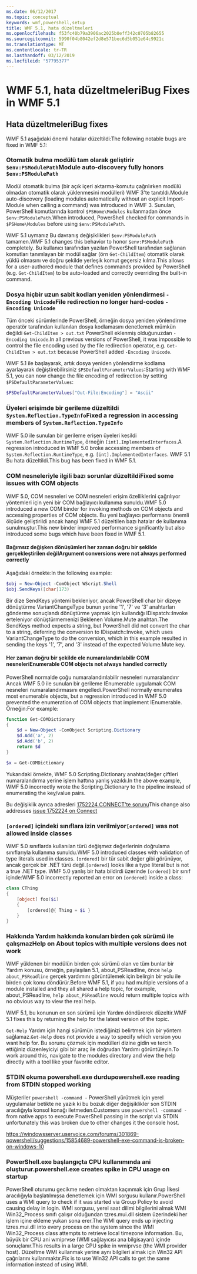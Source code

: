 ```yaml
---
ms.date: 06/12/2017
ms.topic: conceptual
keywords: wmf,powershell,setup
title: WMF 5.1, hata düzeltmeleri
ms.openlocfilehash: f53fc40b79a3906ac2025b0eff342c0705b82655
ms.sourcegitcommit: 5990f04b8042ef2d8e571bec6d5b051e64c9921c
ms.translationtype: MT
ms.contentlocale: tr-TR
ms.lasthandoff: 03/12/2019
ms.locfileid: "57795377"
---
```

# <a name="bug-fixes-in-wmf-51"></a><span data-ttu-id="8806d-103">WMF 5.1, hata düzeltmeleri</span><span class="sxs-lookup"><span data-stu-id="8806d-103">Bug Fixes in WMF 5.1</span></span>

## <a name="bug-fixes"></a><span data-ttu-id="8806d-104">Hata düzeltmeleri</span><span class="sxs-lookup"><span data-stu-id="8806d-104">Bug fixes</span></span>

<span data-ttu-id="8806d-105">WMF 5.1 aşağıdaki önemli hatalar düzeltildi:</span><span class="sxs-lookup"><span data-stu-id="8806d-105">The following notable bugs are fixed in WMF 5.1:</span></span>

### <a name="module-auto-discovery-fully-honors-envpsmodulepath"></a><span data-ttu-id="8806d-106">Otomatik bulma modülü tam olarak geliştirir `$env:PSModulePath`</span><span class="sxs-lookup"><span data-stu-id="8806d-106">Module auto-discovery fully honors `$env:PSModulePath`</span></span>

<span data-ttu-id="8806d-107">Modül otomatik bulma (bir açık içeri aktarma-komutu çağrılırken modülü olmadan otomatik olarak yüklenmesini modülleri) WMF 3'te tanıtıldı.</span><span class="sxs-lookup"><span data-stu-id="8806d-107">Module auto-discovery (loading modules automatically without an explicit Import-Module when calling a command) was introduced in WMF 3.</span></span>
<span data-ttu-id="8806d-108">Sunulan, PowerShell komutlarında kontrol `$PSHome\Modules` kullanmadan önce `$env:PSModulePath`.</span><span class="sxs-lookup"><span data-stu-id="8806d-108">When introduced, PowerShell checked for commands in `$PSHome\Modules` before using `$env:PSModulePath`.</span></span>

<span data-ttu-id="8806d-109">WMF 5.1 uymanız Bu davranış değişiklikleri `$env:PSModulePath` tamamen.</span><span class="sxs-lookup"><span data-stu-id="8806d-109">WMF 5.1 changes this behavior to honor `$env:PSModulePath` completely.</span></span>
<span data-ttu-id="8806d-110">Bu kullanıcı tarafından yazılan PowerShell tarafından sağlanan komutları tanımlayan bir modül sağlar (örn `Get-ChildItem`) otomatik olarak yüklü olmasını ve doğru şekilde yerleşik komut geçersiz kılma.</span><span class="sxs-lookup"><span data-stu-id="8806d-110">This allows for a user-authored module that defines commands provided by PowerShell (e.g. `Get-ChildItem`) to be auto-loaded and correctly overriding the built-in command.</span></span>

### <a name="file-redirection-no-longer-hard-codes--encoding-unicode"></a><span data-ttu-id="8806d-111">Dosya hiçbir uzun sabit kodları yeniden yönlendirmesi `-Encoding Unicode`</span><span class="sxs-lookup"><span data-stu-id="8806d-111">File redirection no longer hard-codes `-Encoding Unicode`</span></span>

<span data-ttu-id="8806d-112">Tüm önceki sürümlerinde PowerShell, örneğin dosya yeniden yönlendirme operatör tarafından kullanılan dosya kodlamasını denetlemek mümkün değildi `Get-ChildItem > out.txt` PowerShell eklenmiş olduğunuzdan `-Encoding Unicode`.</span><span class="sxs-lookup"><span data-stu-id="8806d-112">In all previous versions of PowerShell, it was impossible to control the file encoding used by the file redirection operator, e.g. `Get-ChildItem > out.txt` because PowerShell added `-Encoding Unicode`.</span></span>

<span data-ttu-id="8806d-113">WMF 5.1 ile başlayarak, artık dosya yeniden yönlendirme kodlama ayarlayarak değiştirebilirsiniz `$PSDefaultParameterValues`:</span><span class="sxs-lookup"><span data-stu-id="8806d-113">Starting with WMF 5.1, you can now change the file encoding of redirection by setting `$PSDefaultParameterValues`:</span></span>

```powershell
$PSDefaultParameterValues["Out-File:Encoding"] = "Ascii"
```

### <a name="fixed-a-regression-in-accessing-members-of-systemreflectiontypeinfo"></a><span data-ttu-id="8806d-114">Üyeleri erişimde bir gerileme düzeltildi `System.Reflection.TypeInfo`</span><span class="sxs-lookup"><span data-stu-id="8806d-114">Fixed a regression in accessing members of `System.Reflection.TypeInfo`</span></span>

<span data-ttu-id="8806d-115">WMF 5.0 ile sunulan bir gerileme erişen üyeleri kesildi `System.Reflection.RuntimeType`, örneğin `[int].ImplementedInterfaces`.</span><span class="sxs-lookup"><span data-stu-id="8806d-115">A regression introduced in WMF 5.0 broke accessing members of `System.Reflection.RuntimeType`, e.g. `[int].ImplementedInterfaces`.</span></span>
<span data-ttu-id="8806d-116">WMF 5.1 Bu hata düzeltildi.</span><span class="sxs-lookup"><span data-stu-id="8806d-116">This bug has been fixed in WMF 5.1.</span></span>


### <a name="fixed-some-issues-with-com-objects"></a><span data-ttu-id="8806d-117">COM nesneleriyle ilgili bazı sorunlar düzeltildi</span><span class="sxs-lookup"><span data-stu-id="8806d-117">Fixed some issues with COM objects</span></span>

<span data-ttu-id="8806d-118">WMF 5.0, COM nesneleri ve COM nesneleri erişim özelliklerini çağrılıyor yöntemleri için yeni bir COM bağlayıcı kullanıma sunuldu.</span><span class="sxs-lookup"><span data-stu-id="8806d-118">WMF 5.0 introduced a new COM binder for invoking methods on COM objects and accessing properties of COM objects.</span></span>
<span data-ttu-id="8806d-119">Bu yeni bağlayıcı performansı önemli ölçüde geliştirildi ancak hangi WMF 5.1 düzeltilen bazı hatalar de kullanıma sunulmuştur.</span><span class="sxs-lookup"><span data-stu-id="8806d-119">This new binder improved performance significantly but also introduced some bugs which have been fixed in WMF 5.1.</span></span>

#### <a name="argument-conversions-were-not-always-performed-correctly"></a><span data-ttu-id="8806d-120">Bağımsız değişken dönüşümleri her zaman doğru bir şekilde gerçekleştirilen değil</span><span class="sxs-lookup"><span data-stu-id="8806d-120">Argument conversions were not always performed correctly</span></span>

<span data-ttu-id="8806d-121">Aşağıdaki örnekte:</span><span class="sxs-lookup"><span data-stu-id="8806d-121">In the following example:</span></span>

```powershell
$obj = New-Object -ComObject WScript.Shell
$obj.SendKeys([char]173)
```

<span data-ttu-id="8806d-122">Bir dize SendKeys yöntemi bekleniyor, ancak PowerShell char bir dizeye dönüştürme VariantChangeType bunun yerine '1', '7' ve '3' anahtarları gönderme sonuçlandı dönüştürme yapmak için kullandığı IDispatch::Invoke erteleniyor dönüştürmemenizi Beklenen Volume.Mute anahtarı.</span><span class="sxs-lookup"><span data-stu-id="8806d-122">The SendKeys method expects a string, but PowerShell did not convert the char to a string, deferring the conversion to IDispatch::Invoke, which uses VariantChangeType to do the conversion, which in this example resulted in sending the keys '1', '7', and '3' instead of the expected Volume.Mute key.</span></span>

#### <a name="enumerable-com-objects-not-always-handled-correctly"></a><span data-ttu-id="8806d-123">Her zaman doğru bir şekilde ele numaralandırılabilir COM nesneleri</span><span class="sxs-lookup"><span data-stu-id="8806d-123">Enumerable COM objects not always handled correctly</span></span>

<span data-ttu-id="8806d-124">PowerShell normalde çoğu numaralandırılabilir nesneleri numaralandırır Ancak WMF 5.0 ile sunulan bir gerileme IEnumerable uygulamak COM nesneleri numaralandırmasını engelledi.</span><span class="sxs-lookup"><span data-stu-id="8806d-124">PowerShell normally enumerates most enumerable objects, but a regression introduced in WMF 5.0 prevented the enumeration of COM objects that implement IEnumerable.</span></span>  <span data-ttu-id="8806d-125">Örneğin:</span><span class="sxs-lookup"><span data-stu-id="8806d-125">For example:</span></span>

```powershell
function Get-COMDictionary
{
    $d = New-Object -ComObject Scripting.Dictionary
    $d.Add('a', 2)
    $d.Add('b', 2)
    return $d
}

$x = Get-COMDictionary
```

<span data-ttu-id="8806d-126">Yukarıdaki örnekte, WMF 5.0 Scripting.Dictionary anahtar/değer çiftleri numaralandırma yerine işlem hattına yanlış yazıldı.</span><span class="sxs-lookup"><span data-stu-id="8806d-126">In the above example, WMF 5.0 incorrectly wrote the Scripting.Dictionary to the pipeline instead of enumerating the key/value pairs.</span></span>

<span data-ttu-id="8806d-127">Bu değişiklik ayrıca adresleri [1752224 CONNECT'te sorunu](https://connect.microsoft.com/PowerShell/feedback/details/1752224)</span><span class="sxs-lookup"><span data-stu-id="8806d-127">This change also addresses [issue 1752224 on Connect](https://connect.microsoft.com/PowerShell/feedback/details/1752224)</span></span>

### <a name="ordered-was-not-allowed-inside-classes"></a><span data-ttu-id="8806d-128">`[ordered]` içindeki sınıflara izin verilmiyor</span><span class="sxs-lookup"><span data-stu-id="8806d-128">`[ordered]` was not allowed inside classes</span></span>

<span data-ttu-id="8806d-129">WMF 5.0 sınıflarda kullanılan türü değişmez değerlerinin doğrulama sınıflarıyla kullanıma sunuldu.</span><span class="sxs-lookup"><span data-stu-id="8806d-129">WMF 5.0 introduced classes with validation of type literals used in classes.</span></span>
<span data-ttu-id="8806d-130">`[ordered]` bir tür sabit değer gibi görünüyor, ancak gerçek bir .NET türü değil.</span><span class="sxs-lookup"><span data-stu-id="8806d-130">`[ordered]` looks like a type literal but is not a true .NET type.</span></span>
<span data-ttu-id="8806d-131">WMF 5.0 yanlış bir hata bildirdi üzerinde `[ordered]` bir sınıf içinde:</span><span class="sxs-lookup"><span data-stu-id="8806d-131">WMF 5.0 incorrectly reported an error on `[ordered]` inside a class:</span></span>

```powershell
class CThing
{
    [object] foo($i)
    {
        [ordered]@{ Thing = $i }
    }
}
```


### <a name="help-on-about-topics-with-multiple-versions-does-not-work"></a><span data-ttu-id="8806d-132">Hakkında Yardım hakkında konuları birden çok sürümü ile çalışmaz</span><span class="sxs-lookup"><span data-stu-id="8806d-132">Help on About topics with multiple versions does not work</span></span>

<span data-ttu-id="8806d-133">WMF yüklenen bir modülün birden çok sürümü olan ve tüm bunlar bir Yardım konusu, örneğin, paylaşılan 5.1, about_PSReadline, önce `help about_PSReadline` gerçek yardımını görüntülemek için belirgin bir yolu ile birden çok konu döndürür.</span><span class="sxs-lookup"><span data-stu-id="8806d-133">Before WMF 5.1, if you had multiple versions of a module installed and they all shared a help topic, for example, about_PSReadline, `help about_PSReadline` would return multiple topics with no obvious way to view the real help.</span></span>

<span data-ttu-id="8806d-134">WMF 5.1, bu konunun en son sürümü için Yardım döndürerek düzeltir.</span><span class="sxs-lookup"><span data-stu-id="8806d-134">WMF 5.1 fixes this by returning the help for the latest version of the topic.</span></span>

<span data-ttu-id="8806d-135">`Get-Help` Yardım için hangi sürümün istediğinizi belirtmek için bir yöntem sağlamaz.</span><span class="sxs-lookup"><span data-stu-id="8806d-135">`Get-Help` does not provide a way to specify which version you want help for.</span></span>
<span data-ttu-id="8806d-136">Bu sorunu çözmek için modülleri dizine gidin ve tercih ettiğiniz düzenleyiciyi gibi bir araç ile doğrudan Yardımı görüntüleyin.</span><span class="sxs-lookup"><span data-stu-id="8806d-136">To work around this, navigate to the modules directory and view the help directly with a tool like your favorite editor.</span></span>

### <a name="powershellexe-reading-from-stdin-stopped-working"></a><span data-ttu-id="8806d-137">STDIN okuma powershell.exe durdu</span><span class="sxs-lookup"><span data-stu-id="8806d-137">powershell.exe reading from STDIN stopped working</span></span>

<span data-ttu-id="8806d-138">Müşteriler `powershell -command -` PowerShell yürütmek için yerel uygulamalar betikte ne yazık ki bu bozuk diğer değişiklikler son STDIN aracılığıyla konsol konağı iletmeden.</span><span class="sxs-lookup"><span data-stu-id="8806d-138">Customers use `powershell -command -` from native apps to execute PowerShell passing in the script via STDIN unfortunately this was broken due to other changes it the console host.</span></span>

https://windowsserver.uservoice.com/forums/301869-powershell/suggestions/15854689-powershell-exe-command-is-broken-on-windows-10

### <a name="powershellexe-creates-spike-in-cpu-usage-on-startup"></a><span data-ttu-id="8806d-139">PowerShell.exe başlangıçta CPU kullanımında ani oluşturur.</span><span class="sxs-lookup"><span data-stu-id="8806d-139">powershell.exe creates spike in CPU usage on startup</span></span>

<span data-ttu-id="8806d-140">PowerShell oturumu gecikme neden olmaktan kaçınmak için Grup İlkesi aracılığıyla başlatılmışsa denetlemek için WMI sorgusu kullanır.</span><span class="sxs-lookup"><span data-stu-id="8806d-140">PowerShell uses a WMI query to check if it was started via Group Policy to avoid causing delay in login.</span></span>
<span data-ttu-id="8806d-141">WMI sorgusu, yerel saat dilimi bilgilerini almak WMI Win32_Process sınıfı çalışır olduğundan tzres.mui.dll sistem üzerindeki her işlem içine ekleme yukarı sona erer.</span><span class="sxs-lookup"><span data-stu-id="8806d-141">The WMI query ends up injecting tzres.mui.dll into every process on the system since the WMI Win32_Process class attempts to retrieve local timezone information.</span></span>
<span data-ttu-id="8806d-142">Bu, büyük bir CPU ani wmiprvse (WMI sağlayıcısı ana bilgisayarı) içinde sonuçlanır.</span><span class="sxs-lookup"><span data-stu-id="8806d-142">This results in a large CPU spike in wmiprvse (the WMI provider host).</span></span>
<span data-ttu-id="8806d-143">Düzeltme WMI kullanmak yerine aynı bilgileri almak için Win32 API çağrılarını kullanmaktır.</span><span class="sxs-lookup"><span data-stu-id="8806d-143">Fix is to use Win32 API calls to get the same information instead of using WMI.</span></span>
